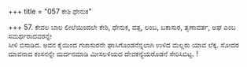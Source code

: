 +++
title = "057 ಕೇಶಿ ಧೇನುಕ"

+++
57. ಕೇವಲ ಬಾಲ ಲೀಲೆಯಿಂದಲೇ ಕೇಶಿ, ಧೇನುಕ, ವತ್ಸ, ಲಂಬ, ಬಕಾಸುರ, ತೃಣಾವರ್ತ, ಅಘ ಎಂಬ ಸಮರ್ಥರಾದವರನ್ನೇ   
ಸೀಳಿ ಬಿಸಾಡಿದ. ಅವನ ಕೈಯಿಂದ ಗಜಾಸುರನೇ ಘಾಸಿಗೊಂಡನೆನ್ನಲಾಗಿ ಉಳಿದ ಮಲ್ಲರು ಯಾವ ಲೆಕ್ಕ. ಸೋದರ ಮಾವನಾದ ಕಂಸನನ್ನೇ ಮರ್ದನಮಾಡಿ ಮೀಸಲಳಿಯದ ದೇವಕನ್ಯೆಯರೊಡನೆ ಸೇರಿಸಿಬಿಟ್ಟ. !